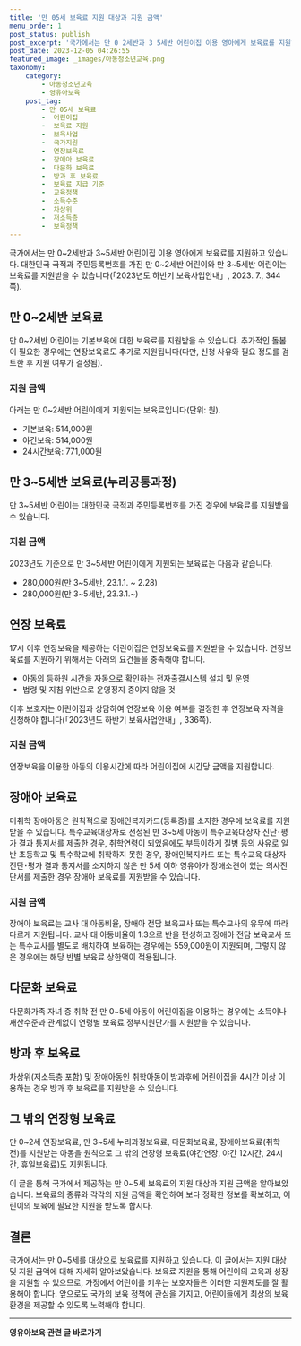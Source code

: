 ```yaml
---
title: '만 05세 보육료 지원 대상과 지원 금액'
menu_order: 1
post_status: publish
post_excerpt: '국가에서는 만 0 2세반과 3 5세반 어린이집 이용 영아에게 보육료를 지원하고 있습니다. 대한민국 국적과 주민등록번호를 가진 만 0 2세반 어린이와 만 3 5세반 어린이는 보육료를 지원받을 수 있습니다  2023년도 하반기 보육사업안내 , 2023. 7., 344쪽 .'
post_date: 2023-12-05 04:26:55
featured_image: _images/아동청소년교육.png
taxonomy:
    category:
        - 아동청소년교육
        - 영유아보육
    post_tag:
        - 만 05세 보육료
        -  어린이집
        -  보육료 지원
        -  보육사업
        -  국가지원
        -  연장보육료
        -  장애아 보육료
        -  다문화 보육료
        -  방과 후 보육료
        -  보육료 지급 기준
        -  교육정책
        -  소득수준
        -  차상위
        -  저소득층
        -  보육정책
---
```



국가에서는 만 0~2세반과 3~5세반 어린이집 이용 영아에게 보육료를 지원하고 있습니다. 대한민국 국적과 주민등록번호를 가진 만 0~2세반 어린이와 만 3~5세반 어린이는 보육료를 지원받을 수 있습니다(「2023년도 하반기 보육사업안내」, 2023. 7., 344쪽).

## 만 0~2세반 보육료

만 0~2세반 어린이는 기본보육에 대한 보육료를 지원받을 수 있습니다. 추가적인 돌봄이 필요한 경우에는 연장보육료도 추가로 지원됩니다(다만, 신청 사유와 필요 정도를 검토한 후 지원 여부가 결정됨).

### 지원 금액

아래는 만 0~2세반 어린이에게 지원되는 보육료입니다(단위: 원).

- 기본보육: 514,000원
- 야간보육: 514,000원
- 24시간보육: 771,000원

## 만 3~5세반 보육료(누리공통과정)

만 3~5세반 어린이는 대한민국 국적과 주민등록번호를 가진 경우에 보육료를 지원받을 수 있습니다.

### 지원 금액

2023년도 기준으로 만 3~5세반 어린이에게 지원되는 보육료는 다음과 같습니다.

- 280,000원(만 3~5세반, 23.1.1. ~ 2.28)
- 280,000원(만 3~5세반, 23.3.1.~)

## 연장 보육료

17시 이후 연장보육을 제공하는 어린이집은 연장보육료를 지원받을 수 있습니다. 연장보육료를 지원하기 위해서는 아래의 요건들을 충족해야 합니다.

- 아동의 등하원 시간을 자동으로 확인하는 전자출결시스템 설치 및 운영
- 법령 및 지침 위반으로 운영정지 중이지 않을 것

이후 보호자는 어린이집과 상담하여 연장보육 이용 여부를 결정한 후 연장보육 자격을 신청해야 합니다(「2023년도 하반기 보육사업안내」, 336쪽).

### 지원 금액

연장보육을 이용한 아동의 이용시간에 따라 어린이집에 시간당 금액을 지원합니다.

## 장애아 보육료

미취학 장애아동은 원칙적으로 장애인복지카드(등록증)를 소지한 경우에 보육료를 지원받을 수 있습니다. 특수교육대상자로 선정된 만 3~5세 아동이 특수교육대상자 진단･평가 결과 통지서를 제출한 경우, 취학연령이 되었음에도 부득이하게 질병 등의 사유로 일반 초등학교 및 특수학교에 취학하지 못한 경우, 장애인복지카드 또는 특수교육 대상자 진단･평가 결과 통지서를 소지하지 않은 만 5세 이하 영유아가 장애소견이 있는 의사진단서를 제출한 경우 장애아 보육료를 지원받을 수 있습니다.

### 지원 금액

장애아 보육료는 교사 대 아동비율, 장애아 전담 보육교사 또는 특수교사의 유무에 따라 다르게 지원됩니다. 교사 대 아동비율이 1:3으로 반을 편성하고 장애아 전담 보육교사 또는 특수교사를 별도로 배치하여 보육하는 경우에는 559,000원이 지원되며, 그렇지 않은 경우에는 해당 반별 보육료 상한액이 적용됩니다.

## 다문화 보육료

다문화가족 자녀 중 취학 전 만 0~5세 아동이 어린이집을 이용하는 경우에는 소득이나 재산수준과 관계없이 연령별 보육료 정부지원단가를 지원받을 수 있습니다.

## 방과 후 보육료

차상위(저소득층 포함) 및 장애아동인 취학아동이 방과후에 어린이집을 4시간 이상 이용하는 경우 방과 후 보육료를 지원받을 수 있습니다.

## 그 밖의 연장형 보육료

만 0~2세 연장보육료, 만 3~5세 누리과정보육료, 다문화보육료, 장애아보육료(취학 전)를 지원받는 아동을 원칙으로 그 밖의 연장형 보육료(야간연장, 야간 12시간, 24시간, 휴일보육료)도 지원됩니다.

이 글을 통해 국가에서 제공하는 만 0~5세 보육료의 지원 대상과 지원 금액을 알아보았습니다. 보육료의 종류와 각각의 지원 금액을 확인하여 보다 정확한 정보를 확보하고, 어린이의 보육에 필요한 지원을 받도록 합시다.

## 결론

국가에서는 만 0~5세를 대상으로 보육료를 지원하고 있습니다. 이 글에서는 지원 대상 및 지원 금액에 대해 자세히 알아보았습니다. 보육료 지원을 통해 어린이의 교육과 성장을 지원할 수 있으므로, 가정에서 어린이를 키우는 보호자들은 이러한 지원제도를 잘 활용해야 합니다. 앞으로도 국가의 보육 정책에 관심을 가지고, 어린이들에게 최상의 보육 환경을 제공할 수 있도록 노력해야 합니다.
<!-- wp:separator -->
<hr class="wp-block-separator has-alpha-channel-opacity"/>
<!-- /wp:separator -->

<!-- wp:group {"backgroundColor":"base","layout":{"type":"constrained"}} -->
<div class="wp-block-group has-base-background-color has-background"><!-- wp:paragraph {"align":"center","fontSize":"medium"} -->
<p class="has-text-align-center has-large-font-size"><strong>영유아보육 관련 글 바로가기</strong></p>
<!-- /wp:paragraph -->


<!-- wp:latest-posts
{"categories":[{"id":30841,"count":19,"description":"","link":"https://uknowlaw.com/category/%ec%98%81%ec%9c%a0%ec%95%84%eb%b3%b4%ec%9c%a1/","name":"영유아보육","slug":"영유아보육","taxonomy":"category","parent":0,"meta":[],"_links":{"self":[{"href":"https://uknowlaw.com/wp-json/wp/v2/categories/30841"}],"collection":[{"href":"https://uknowlaw.com/wp-json/wp/v2/categories"}],"about":[{"href":"https://uknowlaw.com/wp-json/wp/v2/taxonomies/category"}],"wp:post_type":[{"href":"https://uknowlaw.com/wp-json/wp/v2/posts?categories=30841"}],"curies":[{"name":"wp","href":"https://api.w.org/{rel}","templated":true}]}}],"postsToShow":100,"excerptLength":28,"postLayout":"grid","columns":2,"featuredImageAlign":"left","featuredImageSizeSlug":"large","fontSize":"small"} /--></div>
<!-- /wp:group -->